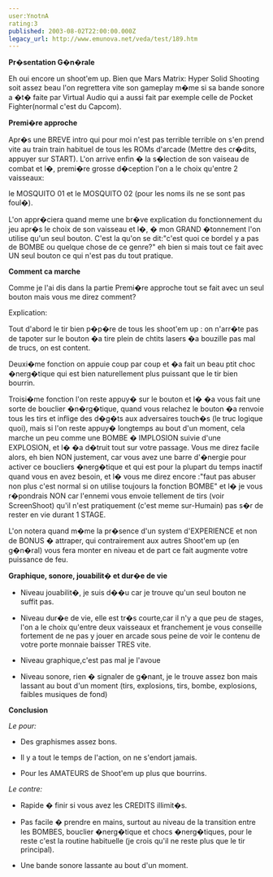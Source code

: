 ```yaml
---
user:YnotnA
rating:3
published: 2003-08-02T22:00:00.000Z
legacy_url: http://www.emunova.net/veda/test/189.htm
---
```

**Pr�sentation G�n�rale**  

Eh oui encore un shoot'em up. Bien que Mars Matrix: Hyper Solid Shooting soit assez beau l'on regrettera vite son gameplay m�me si sa bande sonore a �t� faite par Virtual Audio qui a aussi fait par exemple celle de Pocket Fighter(normal c'est du Capcom).  

  

**Premi�re approche**  

Apr�s une BREVE intro qui pour moi n'est pas terrible terrible on s'en prend vite au train train habituel de tous les ROMs d'arcade (Mettre des cr�dits, appuyer sur START). L'on arrive enfin � la s�lection de son vaiseau de combat et l�, premi�re grosse d�ception l'on a le choix qu'entre 2 vaisseaux:  

le MOSQUITO 01 et le MOSQUITO 02 (pour les noms ils ne se sont pas foul�).  

L'on appr�ciera quand meme une br�ve explication du fonctionnement du jeu apr�s le choix de son vaisseau et l�, � mon GRAND �tonnement l'on utilise qu'un seul bouton. C'est la qu'on se dit:"c'est quoi ce bordel y a pas de BOMBE ou quelque chose de ce genre?" eh bien si mais tout ce fait avec UN seul bouton ce qui n'est pas du tout pratique.  

  

**Comment ca marche**  

Comme je l'ai dis dans la partie Premi�re approche tout se fait avec un seul bouton mais vous me direz comment?  

Explication:  

Tout d'abord le tir bien p�p�re de tous les shoot'em up : on n'arr�te pas de tapoter sur le bouton �a tire plein de chtits lasers �a bouzille pas mal de trucs, on est content.  

Deuxi�me fonction on appuie coup par coup et �a fait un beau ptit choc �nerg�tique qui est bien naturellement plus puissant que le tir bien bourrin.  

Troisi�me fonction l'on reste appuy� sur le bouton et l� �a vous fait une sorte de bouclier �n�rg�tique, quand vous relachez le bouton �a renvoie tous les tirs et inflige des d�g�ts aux adversaires touch�s (le truc logique quoi), mais si l'on reste appuy� longtemps au bout d'un moment, cela marche un peu comme une BOMBE � IMPLOSION suivie d'une EXPLOSION, et l� �a d�truit tout sur votre passage. Vous me direz facile alors, eh bien NON justement, car vous avez une barre d'�nergie pour activer ce boucliers �nerg�tique et qui est pour la plupart du temps inactif quand vous en avez besoin, et l� vous me direz encore :"faut pas abuser non plus c'est normal si on utilise toujours la fonction BOMBE" et l� je vous r�pondrais NON car l'ennemi vous envoie tellement de tirs (voir ScreenShoot) qu'il n'est pratiquement (c'est meme sur-Humain) pas s�r de rester en vie durant 1 STAGE.   

L'on notera quand m�me la pr�sence d'un system d'EXPERIENCE et non de BONUS � attraper, qui contrairement aux autres Shoot'em up (en g�n�ral) vous fera monter en niveau et de part ce fait augmente votre puissance de feu.  

  

**Graphique, sonore, jouabilit� et dur�e de vie**  

- Niveau jouabilit�, je suis d��u car je trouve qu'un seul bouton ne suffit pas.  

- Niveau dur�e de vie, elle est tr�s courte,car il n'y a que peu de stages, l'on a le choix qu'entre deux vaisseaux et franchement je vous conseille fortement de ne pas y jouer en arcade sous peine de voir le contenu de votre porte monnaie baisser TRES vite.  

- Niveau graphique,c'est pas mal je l'avoue  

- Niveau sonore, rien � signaler de g�nant, je le trouve assez bon mais lassant au bout d'un moment (tirs, explosions, tirs, bombe, explosions, faibles musiques de fond)  

  

**Conclusion**  

_Le pour:_  

+ Des graphismes assez bons.  

+ Il y a tout le temps de l'action, on ne s'endort jamais.  

+ Pour les AMATEURS de Shoot'em up plus que bourrins.  

  

_Le contre:_  

- Rapide � finir si vous avez les CREDITS illimit�s.  

- Pas facile � prendre en mains, surtout au niveau de la transition entre les BOMBES, bouclier �nerg�tique et chocs �nerg�tiques, pour le reste c'est la routine habituelle (je crois qu'il ne reste plus que le tir principal).  

- Une bande sonore lassante au bout d'un moment.